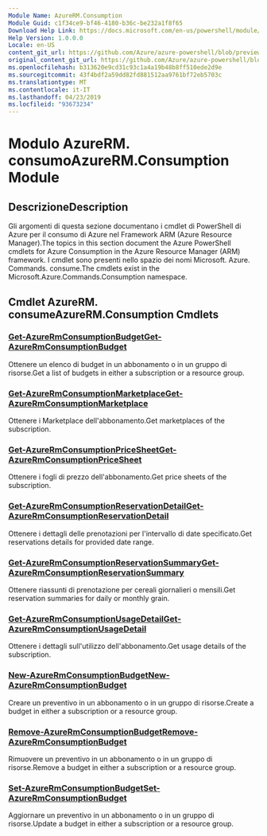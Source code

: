 ```yaml
---
Module Name: AzureRM.Consumption
Module Guid: c1f34ce9-bf46-4180-b36c-be232a1f8f65
Download Help Link: https://docs.microsoft.com/en-us/powershell/module/azurerm.consumption
Help Version: 1.0.0.0
Locale: en-US
content_git_url: https://github.com/Azure/azure-powershell/blob/preview/src/ResourceManager/Consumption/Commands.Consumption/help/AzureRM.Consumption.md
original_content_git_url: https://github.com/Azure/azure-powershell/blob/preview/src/ResourceManager/Consumption/Commands.Consumption/help/AzureRM.Consumption.md
ms.openlocfilehash: b313620e9cd31c93c1a4a19b48b8ff510ede2d9e
ms.sourcegitcommit: 43f4bdf2a59dd82fd881512aa9761bf72eb5703c
ms.translationtype: MT
ms.contentlocale: it-IT
ms.lasthandoff: 04/23/2019
ms.locfileid: "93673234"
---
```

# <span data-ttu-id="c7c6d-101">Modulo AzureRM. consumo</span><span class="sxs-lookup"><span data-stu-id="c7c6d-101">AzureRM.Consumption Module</span></span>
## <span data-ttu-id="c7c6d-102">Descrizione</span><span class="sxs-lookup"><span data-stu-id="c7c6d-102">Description</span></span>
<span data-ttu-id="c7c6d-103">Gli argomenti di questa sezione documentano i cmdlet di PowerShell di Azure per il consumo di Azure nel Framework ARM (Azure Resource Manager).</span><span class="sxs-lookup"><span data-stu-id="c7c6d-103">The topics in this section document the Azure PowerShell cmdlets for Azure Consumption in the Azure Resource Manager (ARM) framework.</span></span> <span data-ttu-id="c7c6d-104">I cmdlet sono presenti nello spazio dei nomi Microsoft. Azure. Commands. consume.</span><span class="sxs-lookup"><span data-stu-id="c7c6d-104">The cmdlets exist in the Microsoft.Azure.Commands.Consumption namespace.</span></span>

## <span data-ttu-id="c7c6d-105">Cmdlet AzureRM. consume</span><span class="sxs-lookup"><span data-stu-id="c7c6d-105">AzureRM.Consumption Cmdlets</span></span>
### [<span data-ttu-id="c7c6d-106">Get-AzureRmConsumptionBudget</span><span class="sxs-lookup"><span data-stu-id="c7c6d-106">Get-AzureRmConsumptionBudget</span></span>](Get-AzureRmConsumptionBudget.md)
<span data-ttu-id="c7c6d-107">Ottenere un elenco di budget in un abbonamento o in un gruppo di risorse.</span><span class="sxs-lookup"><span data-stu-id="c7c6d-107">Get a list of budgets in either a subscription or a resource group.</span></span>

### [<span data-ttu-id="c7c6d-108">Get-AzureRmConsumptionMarketplace</span><span class="sxs-lookup"><span data-stu-id="c7c6d-108">Get-AzureRmConsumptionMarketplace</span></span>](Get-AzureRmConsumptionMarketplace.md)
<span data-ttu-id="c7c6d-109">Ottenere i Marketplace dell'abbonamento.</span><span class="sxs-lookup"><span data-stu-id="c7c6d-109">Get marketplaces of the subscription.</span></span>

### [<span data-ttu-id="c7c6d-110">Get-AzureRmConsumptionPriceSheet</span><span class="sxs-lookup"><span data-stu-id="c7c6d-110">Get-AzureRmConsumptionPriceSheet</span></span>](Get-AzureRmConsumptionPriceSheet.md)
<span data-ttu-id="c7c6d-111">Ottenere i fogli di prezzo dell'abbonamento.</span><span class="sxs-lookup"><span data-stu-id="c7c6d-111">Get price sheets of the subscription.</span></span>

### [<span data-ttu-id="c7c6d-112">Get-AzureRmConsumptionReservationDetail</span><span class="sxs-lookup"><span data-stu-id="c7c6d-112">Get-AzureRmConsumptionReservationDetail</span></span>](Get-AzureRmConsumptionReservationDetail.md)
<span data-ttu-id="c7c6d-113">Ottenere i dettagli delle prenotazioni per l'intervallo di date specificato.</span><span class="sxs-lookup"><span data-stu-id="c7c6d-113">Get reservations details for provided date range.</span></span>

### [<span data-ttu-id="c7c6d-114">Get-AzureRmConsumptionReservationSummary</span><span class="sxs-lookup"><span data-stu-id="c7c6d-114">Get-AzureRmConsumptionReservationSummary</span></span>](Get-AzureRmConsumptionReservationSummary.md)
<span data-ttu-id="c7c6d-115">Ottenere riassunti di prenotazione per cereali giornalieri o mensili.</span><span class="sxs-lookup"><span data-stu-id="c7c6d-115">Get reservation summaries for daily or monthly grain.</span></span>

### [<span data-ttu-id="c7c6d-116">Get-AzureRmConsumptionUsageDetail</span><span class="sxs-lookup"><span data-stu-id="c7c6d-116">Get-AzureRmConsumptionUsageDetail</span></span>](Get-AzureRmConsumptionUsageDetail.md)
<span data-ttu-id="c7c6d-117">Ottenere i dettagli sull'utilizzo dell'abbonamento.</span><span class="sxs-lookup"><span data-stu-id="c7c6d-117">Get usage details of the subscription.</span></span>

### [<span data-ttu-id="c7c6d-118">New-AzureRmConsumptionBudget</span><span class="sxs-lookup"><span data-stu-id="c7c6d-118">New-AzureRmConsumptionBudget</span></span>](New-AzureRmConsumptionBudget.md)
<span data-ttu-id="c7c6d-119">Creare un preventivo in un abbonamento o in un gruppo di risorse.</span><span class="sxs-lookup"><span data-stu-id="c7c6d-119">Create a budget in either a subscription or a resource group.</span></span>

### [<span data-ttu-id="c7c6d-120">Remove-AzureRmConsumptionBudget</span><span class="sxs-lookup"><span data-stu-id="c7c6d-120">Remove-AzureRmConsumptionBudget</span></span>](Remove-AzureRmConsumptionBudget.md)
<span data-ttu-id="c7c6d-121">Rimuovere un preventivo in un abbonamento o in un gruppo di risorse.</span><span class="sxs-lookup"><span data-stu-id="c7c6d-121">Remove a budget in either a subscription or a resource group.</span></span>

### [<span data-ttu-id="c7c6d-122">Set-AzureRmConsumptionBudget</span><span class="sxs-lookup"><span data-stu-id="c7c6d-122">Set-AzureRmConsumptionBudget</span></span>](Set-AzureRmConsumptionBudget.md)
<span data-ttu-id="c7c6d-123">Aggiornare un preventivo in un abbonamento o in un gruppo di risorse.</span><span class="sxs-lookup"><span data-stu-id="c7c6d-123">Update a budget in either a subscription or a resource group.</span></span>

